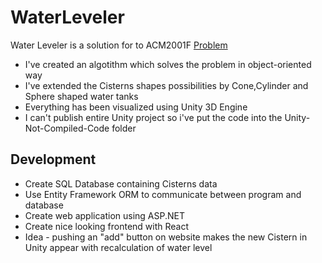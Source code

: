 # WaterLeveler

Water Leveler is a solution for to ACM2001F [Problem](http://cepc.mimuw.edu.pl/2001/problems/f.pdf)
- I've created an algotithm which solves the problem in object-oriented way
- I've extended the Cisterns shapes possibilities by Cone,Cylinder and Sphere shaped water tanks
- Everything has been visualized using Unity 3D Engine
- I can't publish entire Unity project so i've put the code into the Unity-Not-Compiled-Code folder 

## Development
- Create SQL Database containing Cisterns data
- Use Entity Framework ORM to communicate between program and database
- Create web application using ASP.NET
- Create nice looking frontend with React
- Idea - pushing an "add" button on website makes the new Cistern in Unity appear with recalculation of water level

